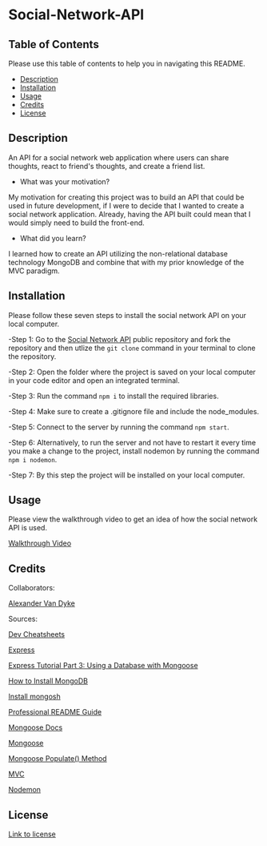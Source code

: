 # Social-Network-API

## Table of Contents

Please use this table of contents to help you in navigating this README.

- [Description](#description)
- [Installation](#installation)
- [Usage](#usage)
- [Credits](#credits)
- [License](#license)

## Description

An API for a social network web application where users can share thoughts, react to friend's thoughts, and create a friend list.

- What was your motivation?

My motivation for creating this project was to build an API that could be used in future development, if I were to decide that I wanted to create a social network application. Already, having the API built could mean that I would simply need to build the front-end.

- What did you learn?

I learned how to create an API utilizing the non-relational database technology MongoDB and combine that with my prior knowledge of the MVC paradigm.

## Installation

Please follow these seven steps to install the social network API on your local computer.

-Step 1: Go to the [Social Network API](https://github.com/AlexandertheGreat491/Social-Network-API.git) public repository and 
fork the repository and then utlize the `git clone` command in your terminal to clone the repository.

-Step 2: Open the folder where the project is saved on your local computer in your code editor and open an integrated terminal.

-Step 3: Run the command `npm i` to install the required libraries.

-Step 4: Make sure to create a .gitignore file and include the node_modules.

-Step 5: Connect to the server by running the command `npm start`.

-Step 6: Alternatively, to run the server and not have to restart it every time you make a change to the project, install nodemon by running the command `npm i nodemon`.

-Step 7: By this step the project will be installed on your local computer.

## Usage

Please view the walkthrough video to get an idea of how the social network API is used.

[Walkthrough Video](https://vimeo.com/743245394)

## Credits

Collaborators:

[Alexander Van Dyke](https://github.com/AlexandertheGreat491)

Sources:

[Dev Cheatsheets](https://michaelcurrin.github.io/dev-cheatsheets/cheatsheets/markdown/lists.html)

[Express](https://www.npmjs.com/package/express)

[Express Tutorial Part 3: Using a Database with Mongoose](https://developer.mozilla.org/en-US/docs/Learn/Server-side/Express_Nodejs/mongoose)

[How to Install MongoDB](https://coding-boot-camp.github.io/full-stack/mongodb/how-to-install-mongodb)

[Install mongosh](https://www.mongodb.com/docs/mongodb-shell/install/)

[Professional README Guide](https://coding-boot-camp.github.io/full-stack/github/professional-readme-guide)

[Mongoose Docs](https://mongoosejs.com/docs/index.html)

[Mongoose](https://www.npmjs.com/package/mongoose)

[Mongoose Populate() Method](https://www.geeksforgeeks.org/mongoose-populate-method/)

[MVC](https://developer.mozilla.org/en-US/docs/Glossary/MVC)

[Nodemon](https://www.npmjs.com/package/nodemon)

## License

[Link to license](./LICENSE)
